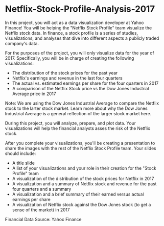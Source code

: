 # Netflix-Stock-Profile-Analysis-2017

In this project, you will act as a data visualization developer at Yahoo Finance! You will be helping the "Netflix Stock Profile" team visualize the Netflix stock data. In finance, a stock profile is a series of studies, visualizations, and analyses that dive into different aspects a publicly traded company's data.

For the purposes of the project, you will only visualize data for the year of 2017. Specifically, you will be in charge of creating the following visualizations:

-   The distribution of the stock prices for the past year
-   Netflix's earnings and revenue in the last four quarters
-   The actual vs. estimated earnings per share for the four quarters in 2017
-   A comparison of the Netflix Stock price vs the Dow Jones Industrial Average price in 2017

Note: We are using the Dow Jones Industrial Average to compare the Netflix stock to the larter stock market. Learn more about why the Dow Jones Industrial Average is a general reflection of the larger stock market here.

During this project, you will analyze, prepare, and plot data. Your visualizations will help the financial analysts asses the risk of the Netflix stock.

After you complete your visualizations, you'll be creating a presentation to share the images with the rest of the Netflix Stock Profile team. Your slides should include:

-   A title slide
-   A list of your visualizations and your role in their creation for the "Stock Profile" team
-   A visualization of the distribution of the stock prices for Netflix in 2017
-   A visualization and a summary of Netflix stock and revenue for the past four quarters and a summary
-   A visualization and a brief summary of their earned versus actual earnings per share
-   A visualization of Netflix stock against the Dow Jones stock (to get a sense of the market) in 2017

Financial Data Source: Yahoo Finance

